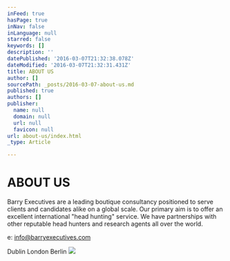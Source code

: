 ```yaml
---
inFeed: true
hasPage: true
inNav: false
inLanguage: null
starred: false
keywords: []
description: ''
datePublished: '2016-03-07T21:32:38.078Z'
dateModified: '2016-03-07T21:32:31.431Z'
title: ABOUT US
author: []
sourcePath: _posts/2016-03-07-about-us.md
published: true
authors: []
publisher:
  name: null
  domain: null
  url: null
  favicon: null
url: about-us/index.html
_type: Article

---
```

# ABOUT US

Barry Executives are a leading boutique consultancy positioned to serve clients and candidates alike on a global scale. Our primary aim is to offer an excellent international "head hunting"​ service. We have partnerships with other reputable head hunters and research agents all over the world. 

e: info@barryexecutives.com

Dublin                                                London                                            Berlin  ![](https://the-grid-user-content.s3-us-west-2.amazonaws.com/ac42b957-e815-4300-99e5-a417c15e0365.jpg)